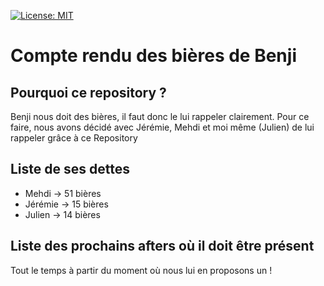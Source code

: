 [![License: MIT](https://img.shields.io/badge/License-MIT-yellow.svg)](https://opensource.org/licenses/MIT)

# Compte rendu des bières de Benji

## Pourquoi ce repository ?

Benji nous doit des bières, il faut donc le lui rappeler clairement.
Pour ce faire, nous avons décidé avec Jérémie, Mehdi et moi même (Julien) de lui rappeler grâce à ce Repository

## Liste de ses dettes

* Mehdi -> 51 bières
* Jérémie -> 15 bières
* Julien -> 14 bières

## Liste des prochains afters où il doit être présent

Tout le temps à partir du moment où nous lui en proposons un !
